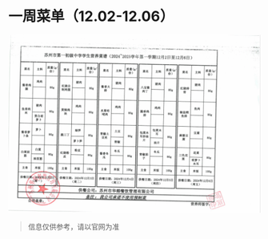 
# 一周菜单（12.02-12.06）

![img](https://raw.githubusercontent.com/apkqiu/apkqiu.github.io/main/public/food_img/一周菜单（12.02-12.06）_2024-11-28.png)

> 信息仅供参考，请以官网为准
